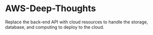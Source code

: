 # AWS-Deep-Thoughts
Replace the back-end API with cloud resources to handle the storage, database, and computing to deploy to the cloud.
